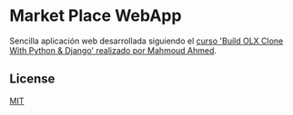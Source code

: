 # Market Place WebApp

Sencilla aplicación web desarrollada siguiendo el [curso 'Build OLX Clone With 
Python & Django' realizado por Mahmoud Ahmed](https://www.udemy.com/course/build-olx-clone-with-python-django/).

## License
[MIT](https://choosealicense.com/licenses/mit/)